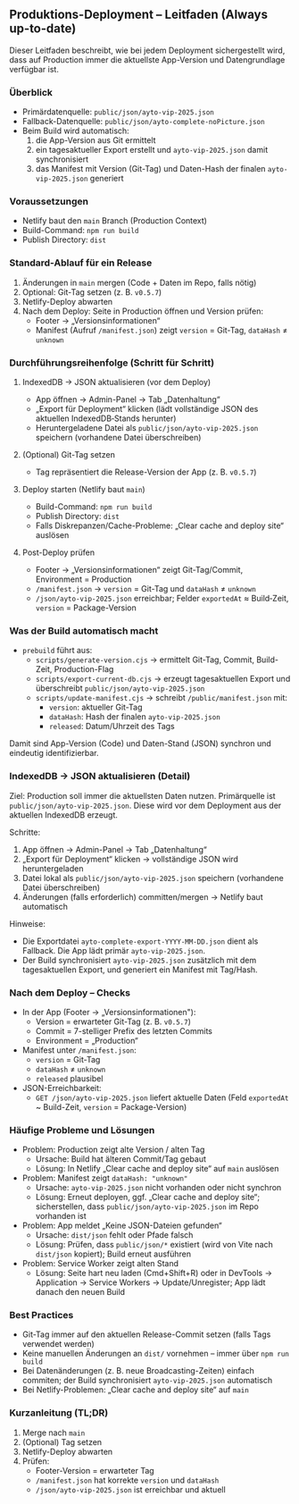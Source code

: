 ## Produktions-Deployment – Leitfaden (Always up-to-date)

Dieser Leitfaden beschreibt, wie bei jedem Deployment sichergestellt wird, dass auf Production immer die aktuellste App-Version und Datengrundlage verfügbar ist.

### Überblick
- Primärdatenquelle: `public/json/ayto-vip-2025.json`
- Fallback-Datenquelle: `public/json/ayto-complete-noPicture.json`
- Beim Build wird automatisch:
  1) die App-Version aus Git ermittelt
  2) ein tagesaktueller Export erstellt und `ayto-vip-2025.json` damit synchronisiert
  3) das Manifest mit Version (Git-Tag) und Daten-Hash der finalen `ayto-vip-2025.json` generiert

### Voraussetzungen
- Netlify baut den `main` Branch (Production Context)
- Build-Command: `npm run build`
- Publish Directory: `dist`

### Standard-Ablauf für ein Release
1. Änderungen in `main` mergen (Code + Daten im Repo, falls nötig)
2. Optional: Git-Tag setzen (z. B. `v0.5.7`)
3. Netlify-Deploy abwarten
4. Nach dem Deploy: Seite in Production öffnen und Version prüfen:
   - Footer → „Versionsinformationen“
   - Manifest (Aufruf `/manifest.json`) zeigt `version` = Git-Tag, `dataHash` ≠ `unknown`

### Durchführungsreihenfolge (Schritt für Schritt)
1) IndexedDB → JSON aktualisieren (vor dem Deploy)
   - App öffnen → Admin-Panel → Tab „Datenhaltung“
   - „Export für Deployment“ klicken (lädt vollständige JSON des aktuellen IndexedDB‑Stands herunter)
   - Heruntergeladene Datei als `public/json/ayto-vip-2025.json` speichern (vorhandene Datei überschreiben)

2) (Optional) Git-Tag setzen
   - Tag repräsentiert die Release-Version der App (z. B. `v0.5.7`)

3) Deploy starten (Netlify baut `main`)
   - Build-Command: `npm run build`
   - Publish Directory: `dist`
   - Falls Diskrepanzen/Cache-Probleme: „Clear cache and deploy site“ auslösen

4) Post-Deploy prüfen
   - Footer → „Versionsinformationen“ zeigt Git-Tag/Commit, Environment = Production
   - `/manifest.json` → `version` = Git-Tag und `dataHash` ≠ `unknown`
   - `/json/ayto-vip-2025.json` erreichbar; Felder `exportedAt` ≈ Build‑Zeit, `version` = Package-Version

### Was der Build automatisch macht
- `prebuild` führt aus:
  - `scripts/generate-version.cjs` → ermittelt Git-Tag, Commit, Build-Zeit, Production-Flag
  - `scripts/export-current-db.cjs` → erzeugt tagesaktuellen Export und überschreibt `public/json/ayto-vip-2025.json`
  - `scripts/update-manifest.cjs` → schreibt `/public/manifest.json` mit:
    - `version`: aktueller Git-Tag
    - `dataHash`: Hash der finalen `ayto-vip-2025.json`
    - `released`: Datum/Uhrzeit des Tags

Damit sind App-Version (Code) und Daten-Stand (JSON) synchron und eindeutig identifizierbar.

### IndexedDB → JSON aktualisieren (Detail)
Ziel: Production soll immer die aktuellsten Daten nutzen. Primärquelle ist `public/json/ayto-vip-2025.json`. Diese wird vor dem Deployment aus der aktuellen IndexedDB erzeugt.

Schritte:
1) App öffnen → Admin-Panel → Tab „Datenhaltung“
2) „Export für Deployment“ klicken → vollständige JSON wird heruntergeladen
3) Datei lokal als `public/json/ayto-vip-2025.json` speichern (vorhandene Datei überschreiben)
4) Änderungen (falls erforderlich) committen/mergen → Netlify baut automatisch

Hinweise:
- Die Exportdatei `ayto-complete-export-YYYY-MM-DD.json` dient als Fallback. Die App lädt primär `ayto-vip-2025.json`.
- Der Build synchronisiert `ayto-vip-2025.json` zusätzlich mit dem tagesaktuellen Export, und generiert ein Manifest mit Tag/Hash.

### Nach dem Deploy – Checks
- In der App (Footer → „Versionsinformationen"):
  - Version = erwarteter Git-Tag (z. B. `v0.5.7`)
  - Commit = 7-stelliger Prefix des letzten Commits
  - Environment = „Production“
- Manifest unter `/manifest.json`:
  - `version` = Git-Tag
  - `dataHash` ≠ `unknown`
  - `released` plausibel
- JSON-Erreichbarkeit:
  - `GET /json/ayto-vip-2025.json` liefert aktuelle Daten (Feld `exportedAt` ~ Build-Zeit, `version` = Package-Version)

### Häufige Probleme und Lösungen
- Problem: Production zeigt alte Version / alten Tag
  - Ursache: Build hat älteren Commit/Tag gebaut
  - Lösung: In Netlify „Clear cache and deploy site“ auf `main` auslösen
- Problem: Manifest zeigt `dataHash: "unknown"`
  - Ursache: `ayto-vip-2025.json` nicht vorhanden oder nicht synchron
  - Lösung: Erneut deployen, ggf. „Clear cache and deploy site“; sicherstellen, dass `public/json/ayto-vip-2025.json` im Repo vorhanden ist
- Problem: App meldet „Keine JSON-Dateien gefunden“
  - Ursache: `dist/json` fehlt oder Pfade falsch
  - Lösung: Prüfen, dass `public/json/*` existiert (wird von Vite nach `dist/json` kopiert); Build erneut ausführen
- Problem: Service Worker zeigt alten Stand
  - Lösung: Seite hart neu laden (Cmd+Shift+R) oder in DevTools → Application → Service Workers → Update/Unregister; App lädt danach den neuen Build

### Best Practices
- Git-Tag immer auf den aktuellen Release-Commit setzen (falls Tags verwendet werden)
- Keine manuellen Änderungen an `dist/` vornehmen – immer über `npm run build`
- Bei Datenänderungen (z. B. neue Broadcasting-Zeiten) einfach commiten; der Build synchronisiert `ayto-vip-2025.json` automatisch
- Bei Netlify-Problemen: „Clear cache and deploy site“ auf `main`

### Kurzanleitung (TL;DR)
1. Merge nach `main`
2. (Optional) Tag setzen
3. Netlify-Deploy abwarten
4. Prüfen:
   - Footer-Version = erwarteter Tag
   - `/manifest.json` hat korrekte `version` und `dataHash`
   - `/json/ayto-vip-2025.json` ist erreichbar und aktuell


